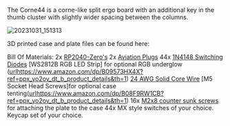 The Corne44 is a corne-like split ergo board with an additional key in the thumb cluster with slightly wider spacing between the columns.

![20231031_151313](https://github.com/switch10/corne44/assets/6713021/883e544a-1a06-4fc0-abbc-6e3a8be5492d)

3D printed case and plate files can be found here:

Bill Of Materials:
2x [RP2040-Zero's]([url](https://www.amazon.com/RP2040-Zero-High-Performance-Microcontroller-Castellated-Boards-2pcs/dp/B0B2Z3YWB9/ref=sr_1_4?crid=2R3X3IHIH8SXR&keywords=RP2040-Zero&qid=1698799289&s=electronics&sprefix=rp2040-zero%2Celectronics%2C111&sr=1-4)https://www.amazon.com/RP2040-Zero-High-Performance-Microcontroller-Castellated-Boards-2pcs/dp/B0B2Z3YWB9/ref=sr_1_4?crid=2R3X3IHIH8SXR&keywords=RP2040-Zero&qid=1698799289&s=electronics&sprefix=rp2040-zero%2Celectronics%2C111&sr=1-4)
2x [Aviation Plugs]([url](https://www.amazon.com/dp/B07D3DC1PD?psc=1&ref=ppx_yo2ov_dt_b_product_details)https://www.amazon.com/dp/B07D3DC1PD?psc=1&ref=ppx_yo2ov_dt_b_product_details)
44x [1N4148 Switching Diodes]([url](https://www.amazon.com/dp/B0BNMBHKQQ?psc=1&ref=ppx_yo2ov_dt_b_product_details)https://www.amazon.com/dp/B0BNMBHKQQ?psc=1&ref=ppx_yo2ov_dt_b_product_details)
[WS2812B RGB LED Strip] for optional RGB underglow ([url](https://www.amazon.com/dp/B09573HX4X?ref=ppx_yo2ov_dt_b_product_details&th=1)https://www.amazon.com/dp/B09573HX4X?ref=ppx_yo2ov_dt_b_product_details&th=1)
[24 AWG Solid Core Wire]([url](https://www.amazon.com/dp/B09BFFGTLH?ref=ppx_yo2ov_dt_b_product_details&th=1)https://www.amazon.com/dp/B09BFFGTLH?ref=ppx_yo2ov_dt_b_product_details&th=1)
[M5 Socket Head Screws]for optional case tenting([url](https://www.amazon.com/dp/B08F9RW1CB?ref=ppx_yo2ov_dt_b_product_details&th=1)https://www.amazon.com/dp/B08F9RW1CB?ref=ppx_yo2ov_dt_b_product_details&th=1) 
16x [M2x8 counter sunk screws]([url](https://www.amazon.com/NINDEJIN-Countersunk-Replacement-Electronic-Accessories/dp/B0B5CY5LY5/ref=sr_1_6?crid=O46WBTCJA9JE&keywords=m2%2Bscrews%2Bcountersunk&qid=1698800264&sprefix=m2%2Bscrews%2Caps%2C103&sr=8-6&th=1)https://www.amazon.com/NINDEJIN-Countersunk-Replacement-Electronic-Accessories/dp/B0B5CY5LY5/ref=sr_1_6?crid=O46WBTCJA9JE&keywords=m2%2Bscrews%2Bcountersunk&qid=1698800264&sprefix=m2%2Bscrews%2Caps%2C103&sr=8-6&th=1) for attaching the plate to the case
44x MX style switches of your choice.
Keycap set of your choice.
